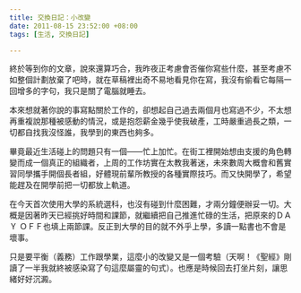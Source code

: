 ```yaml
---
title: 交換日記：小改變
date: 2011-08-15 23:52:00 +08:00
tags: [生活, 交換日記]

---
```


終於等到你的文章，說來還算巧合，我昨夜正考慮會否催你寫些什麼，甚至考慮不如整個計劃放棄了吧時，就在草稿裡出奇不易地看見你在寫，我沒有偷看它每隔一回增多的字句，我只是關了電腦就睡去。  
  
本來想就著你說的事寫點關於工作的，卻想起自己過去兩個月也寫過不少，不太想再重複說那種被感動的情況，或是抱怨薪金幾乎使我破產，工時嚴重過長之類，一切都自找我沒怪誰，我學到的東西也夠多。  
  
畢竟最近生活碰上的問題只有一個——忙上加忙。在街工裡開始想由支援的角色轉變而成一個真正的組織者，上周的工作坊實在太教我著迷，未來數周大概會和舊實習同學攜手開個長者組，好體現前輩所教授的各種實際技巧。而又快開學了，希望能趕及在開學前把一切都放上軌道。  
  
在今天首次使用大學的系統選科，也沒有碰到什麼困難，才兩分鐘便辦妥一切。大概是因著昨天已經挑好時間和課節，就繼續把自己推進忙碌的生活，把原來的ＤＡＹ ＯＦＦ也填上兩節課。反正到大學的目的就不外乎上學，多讀一點書也不會是壞事。  
  
只是要平衡（義務）工作跟學業，這麼小的改變又是一個考驗（天啊！《聖經》剛讀了一半我就終被感染寫了句這麼屬靈的句式）。也應是時候回去打坐片刻，讓思緒好好沉澱。
